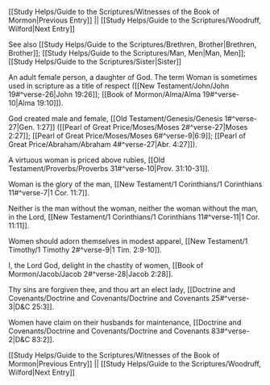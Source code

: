 [[Study Helps/Guide to the Scriptures/Witnesses of the Book of Mormon|Previous Entry]]  ||  [[Study Helps/Guide to the Scriptures/Woodruff, Wilford|Next Entry]]

 See also [[Study Helps/Guide to the Scriptures/Brethren, Brother|Brethren, Brother]]; [[Study Helps/Guide to the Scriptures/Man, Men|Man, Men]]; [[Study Helps/Guide to the Scriptures/Sister|Sister]]

 An adult female person, a daughter of God. The term Woman is sometimes used in scripture as a title of respect ([[New Testament/John/John 19#^verse-26|John 19:26]]; [[Book of Mormon/Alma/Alma 19#^verse-10|Alma 19:10]]).

 God created male and female, [[Old Testament/Genesis/Genesis 1#^verse-27|Gen. 1:27]] ([[Pearl of Great Price/Moses/Moses 2#^verse-27|Moses 2:27]]; [[Pearl of Great Price/Moses/Moses 6#^verse-9|6:9]]; [[Pearl of Great Price/Abraham/Abraham 4#^verse-27|Abr. 4:27]]).

 A virtuous woman is priced above rubies, [[Old Testament/Proverbs/Proverbs 31#^verse-10|Prov. 31:10-31]].

 Woman is the glory of the man, [[New Testament/1 Corinthians/1 Corinthians 11#^verse-7|1 Cor. 11:7]].

 Neither is the man without the woman, neither the woman without the man, in the Lord, [[New Testament/1 Corinthians/1 Corinthians 11#^verse-11|1 Cor. 11:11]].

 Women should adorn themselves in modest apparel, [[New Testament/1 Timothy/1 Timothy 2#^verse-9|1 Tim. 2:9-10]].

 I, the Lord God, delight in the chastity of women, [[Book of Mormon/Jacob/Jacob 2#^verse-28|Jacob 2:28]].

 Thy sins are forgiven thee, and thou art an elect lady, [[Doctrine and Covenants/Doctrine and Covenants/Doctrine and Covenants 25#^verse-3|D&C 25:3]].

 Women have claim on their husbands for maintenance, [[Doctrine and Covenants/Doctrine and Covenants/Doctrine and Covenants 83#^verse-2|D&C 83:2]].

[[Study Helps/Guide to the Scriptures/Witnesses of the Book of Mormon|Previous Entry]]  ||  [[Study Helps/Guide to the Scriptures/Woodruff, Wilford|Next Entry]]
